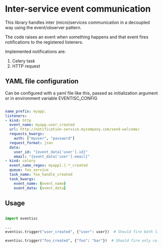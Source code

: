 # Inter-service event communication

This library handles inter (micro)services communication in a decoupled way using the event/observer pattern.

The code raises an event when something happens and that event fires notifications to the registered listeners.

Implemented notifications are:

1. Celery task
2. HTTP request


## YAML file configuration

Can be configured with a yaml file like this, passed as initialization argument or in environment variable EVENTISC_CONFIG


```yaml

name_prefix: myapp.
listeners:
- kind: http
  event_name: myapp.user_created
  url: http://notification-service.mycompany.com/send-welcome/
  requests_kwargs:
    auth: ["myuser", "password"]
  request_format: json
  data:
    user_id: "{event_data['user'].id}"
    email: "{event_data['user'].email}"
- kind: celery
  event_name_regex: myapp[.].*_created
  queue: foo_service
  task_name: foo_handle_created
  task_kwargs:
    event_name: {event_name}
    event_data: {event_data}
```


## Usage

```python

import eventisc

...
eventisc.trigger("user_created", {"user": user})  # Should fire both listeners

eventisc.trigger("foo_created", {"foo": "bar"})  # Should fire only celery

```

